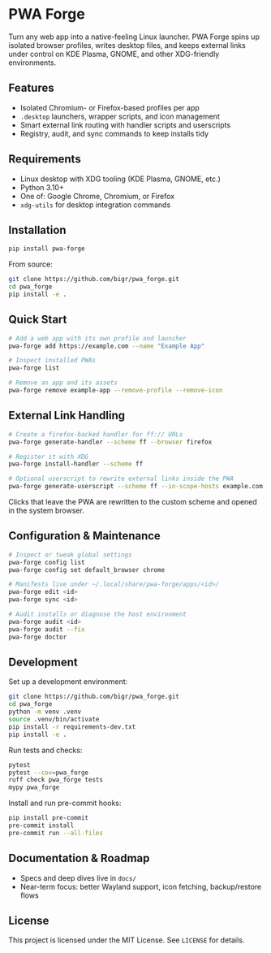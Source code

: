 # PWA Forge

Turn any web app into a native-feeling Linux launcher. PWA Forge spins up isolated browser profiles, writes desktop files, and keeps external links under control on KDE Plasma, GNOME, and other XDG-friendly environments.

## Features

- Isolated Chromium- or Firefox-based profiles per app
- `.desktop` launchers, wrapper scripts, and icon management
- Smart external link routing with handler scripts and userscripts
- Registry, audit, and sync commands to keep installs tidy

## Requirements

- Linux desktop with XDG tooling (KDE Plasma, GNOME, etc.)
- Python 3.10+
- One of: Google Chrome, Chromium, or Firefox
- `xdg-utils` for desktop integration commands

## Installation

```bash
pip install pwa-forge
```

From source:

```bash
git clone https://github.com/bigr/pwa_forge.git
cd pwa_forge
pip install -e .
```

## Quick Start

```bash
# Add a web app with its own profile and launcher
pwa-forge add https://example.com --name "Example App"

# Inspect installed PWAs
pwa-forge list

# Remove an app and its assets
pwa-forge remove example-app --remove-profile --remove-icon
```

## External Link Handling

```bash
# Create a firefox-backed handler for ff:// URLs
pwa-forge generate-handler --scheme ff --browser firefox

# Register it with XDG
pwa-forge install-handler --scheme ff

# Optional userscript to rewrite external links inside the PWA
pwa-forge generate-userscript --scheme ff --in-scope-hosts example.com
```

Clicks that leave the PWA are rewritten to the custom scheme and opened in the system browser.

## Configuration & Maintenance

```bash
# Inspect or tweak global settings
pwa-forge config list
pwa-forge config set default_browser chrome

# Manifests live under ~/.local/share/pwa-forge/apps/<id>/
pwa-forge edit <id>
pwa-forge sync <id>

# Audit installs or diagnose the host environment
pwa-forge audit <id>
pwa-forge audit --fix
pwa-forge doctor
```

## Development

Set up a development environment:

```bash
git clone https://github.com/bigr/pwa_forge.git
cd pwa_forge
python -m venv .venv
source .venv/bin/activate
pip install -r requirements-dev.txt
pip install -e .
```

Run tests and checks:

```bash
pytest
pytest --cov=pwa_forge
ruff check pwa_forge tests
mypy pwa_forge
```

Install and run pre-commit hooks:

```bash
pip install pre-commit
pre-commit install
pre-commit run --all-files
```

## Documentation & Roadmap

- Specs and deep dives live in `docs/`
- Near-term focus: better Wayland support, icon fetching, backup/restore flows

## License

This project is licensed under the MIT License. See `LICENSE` for details.
